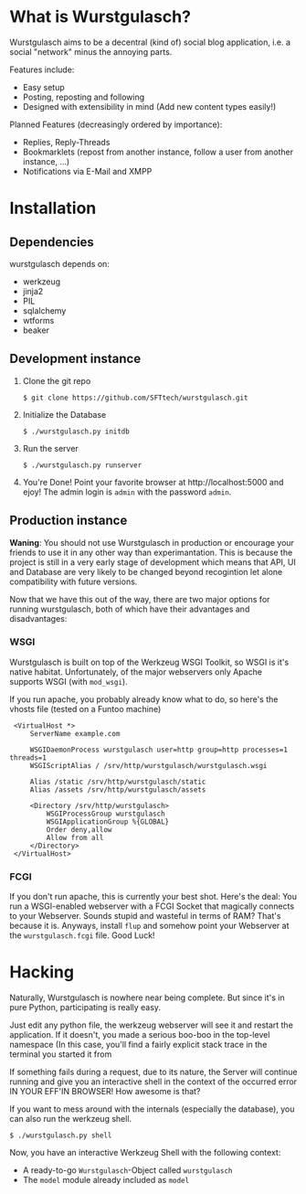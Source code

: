 # What is Wurstgulasch?
Wurstgulasch aims to be a decentral (kind of) social blog application, i.e. a social "network" minus the annoying parts. 

Features include:
  * Easy setup
  * Posting, reposting and following
  * Designed with extensibility in mind (Add new content types easily!)

Planned Features (decreasingly ordered by importance):
  * Replies, Reply-Threads
  * Bookmarklets (repost from another instance, follow a user from another instance, ...)
  * Notifications via E-Mail and XMPP

# Installation

## Dependencies

wurstgulasch depends on:
  * werkzeug
  * jinja2
  * PIL
  * sqlalchemy
  * wtforms
  * beaker


## Development instance

1. Clone the git repo

   ```
   $ git clone https://github.com/SFTtech/wurstgulasch.git
   ```
   
2. Initialize the Database

   ```
   $ ./wurstgulasch.py initdb
   ```

3. Run the server

   ```
   $ ./wurstgulasch.py runserver
   ```
   
4. You're Done! Point your favorite browser at http://localhost:5000 and ejoy! The admin login is ```admin``` with the password ```admin```.
   
## Production instance

**Waning**: You should not use Wurstgulasch in production or encourage your friends to use it in any other way than experimantation. This is because the project is still in a very early stage of development which means that API, UI and Database are very likely to be changed beyond recogintion let alone compatibility with future versions.

Now that we have this out of the way, there are two major options for running wurstgulasch, both of which have their advantages and disadvantages:

### WSGI

Wurstgulasch is built on top of the Werkzeug WSGI Toolkit, so WSGI is it's native habitat. Unfortunately, of the major webservers only Apache supports WSGI (with ```mod_wsgi```).

If you run apache, you probably already know what to do, so here's the vhosts file (tested on a Funtoo machine)

```
 <VirtualHost *>
     ServerName example.com

     WSGIDaemonProcess wurstgulasch user=http group=http processes=1 threads=1
     WSGIScriptAlias / /srv/http/wurstgulasch/wurstgulasch.wsgi

     Alias /static /srv/http/wurstgulasch/static
     Alias /assets /srv/http/wurstgulasch/assets

     <Directory /srv/http/wurstgulasch>
         WSGIProcessGroup wurstgulasch
         WSGIApplicationGroup %{GLOBAL}
         Order deny,allow
         Allow from all
     </Directory>
 </VirtualHost>
```

### FCGI

If you don't run apache, this is currently your best shot. Here's the deal: You run a WSGI-enabled webserver with a FCGI Socket that magically connects to your Webserver. Sounds stupid and wasteful in terms of RAM? That's because it is. Anyways, install ```flup``` and somehow point your Webserver at the ```wurstgulasch.fcgi``` file. Good Luck!


# Hacking
Naturally, Wurstgulasch is nowhere near being complete. But since it's in pure Python, participating is really easy.

Just edit any python file, the werkzeug webserver will see it and restart the application. If it doesn't, you made a serious boo-boo in the top-level namespace (In this case, you'll find a fairly explicit stack trace in the terminal you started it from

If something fails during a request, due to its nature, the Server will continue running and give you an interactive shell in the context of the occurred error IN YOUR EFF'IN BROWSER! How awesome is that?

If you want to mess around with the internals (especially the database), you can also run the werkzeug shell.

```
$ ./wurstgulasch.py shell
```
Now, you have an interactive Werkzeug Shell with the following context:
  * A ready-to-go ```Wurstgulasch```-Object called ```wurstgulasch```
  * The ```model``` module already included as ```model```
